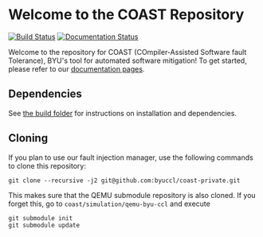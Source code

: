 # Welcome to the COAST Repository

[![Build Status](https://travis-ci.com/byuccl/coast.svg?branch=master)](https://travis-ci.com/byuccl/coast)
[![Documentation Status](https://readthedocs.org/projects/coast-compiler/badge/?version=latest)](https://coast-compiler.readthedocs.io/en/latest/?badge=latest)


Welcome to the repository for COAST (COmpiler-Assisted Software fault Tolerance), BYU's tool for automated software mitigation! To get started, please refer to our [documentation pages](https://coast-compiler.readthedocs.io/en/latest/).


## Dependencies

See [the build folder](build/README.md) for instructions on installation and dependencies.


## Cloning

If you plan to use our fault injection manager, use the following commands to clone this repository:

```
git clone --recursive -j2 git@github.com:byuccl/coast-private.git
```

This makes sure that the QEMU submodule repository is also cloned.  If you forget this, go to `coast/simulation/qemu-byu-ccl` and execute

```
git submodule init
git submodule update
```
